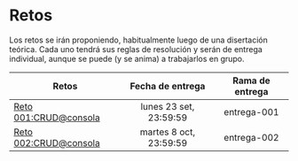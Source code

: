 # Retos

Los retos se irán proponiendo, habitualmente luego de una disertación teórica. Cada uno tendrá sus reglas de resolución y serán de entrega individual, aunque se puede (y se anima) a trabajarlos en grupo.

|Retos|Fecha de entrega|Rama de entrega
|-|:-:|:-:|
|[Reto 001:CRUD@consola](/evaluaciones/retos/reto001.md)|lunes 23 set, 23:59:59|entrega-001|
|[Reto 002:CRUD@consola](/evaluaciones/retos/reto002.md)|martes 8 oct, 23:59:59|entrega-002|
